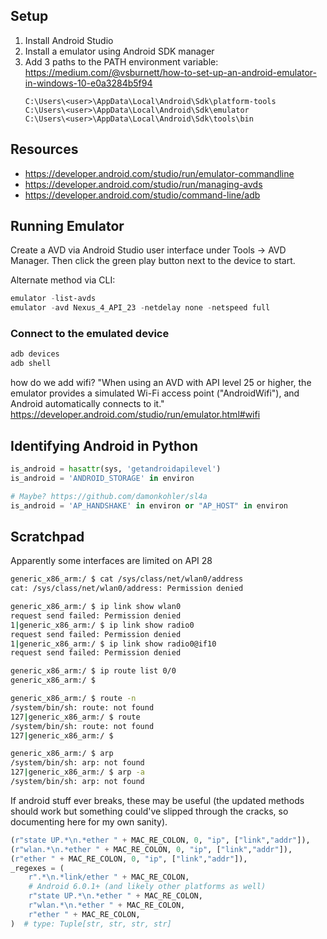 
## Setup
1. Install Android Studio
1. Install a emulator using Android SDK manager
1. Add 3 paths to the PATH environment variable: https://medium.com/@vsburnett/how-to-set-up-an-android-emulator-in-windows-10-e0a3284b5f94
    ```
    C:\Users\<user>\AppData\Local\Android\Sdk\platform-tools
    C:\Users\<user>\AppData\Local\Android\Sdk\emulator
    C:\Users\<user>\AppData\Local\Android\Sdk\tools\bin
    ```

## Resources
- https://developer.android.com/studio/run/emulator-commandline
- https://developer.android.com/studio/run/managing-avds
- https://developer.android.com/studio/command-line/adb


## Running Emulator
Create a AVD via Android Studio user interface under Tools -> AVD Manager. Then click the green play button next to the device to start.

Alternate method via CLI:
```powershell
emulator -list-avds
emulator -avd Nexus_4_API_23 -netdelay none -netspeed full
```

### Connect to the emulated device
```powershell
adb devices
adb shell
```


how do we add wifi?
"When using an AVD with API level 25 or higher, the emulator provides a simulated Wi-Fi access point ("AndroidWifi"), and Android automatically connects to it."
https://developer.android.com/studio/run/emulator.html#wifi


## Identifying Android in Python

```python
is_android = hasattr(sys, 'getandroidapilevel')
is_android = 'ANDROID_STORAGE' in environ

# Maybe? https://github.com/damonkohler/sl4a
is_android = 'AP_HANDSHAKE' in environ or "AP_HOST" in environ
```

## Scratchpad

Apparently some interfaces are limited on API 28

```bash
generic_x86_arm:/ $ cat /sys/class/net/wlan0/address
cat: /sys/class/net/wlan0/address: Permission denied

generic_x86_arm:/ $ ip link show wlan0
request send failed: Permission denied
1|generic_x86_arm:/ $ ip link show radio0
request send failed: Permission denied
1|generic_x86_arm:/ $ ip link show radio0@if10
request send failed: Permission denied

generic_x86_arm:/ $ ip route list 0/0
generic_x86_arm:/ $

generic_x86_arm:/ $ route -n
/system/bin/sh: route: not found
127|generic_x86_arm:/ $ route
/system/bin/sh: route: not found
127|generic_x86_arm:/ $

generic_x86_arm:/ $ arp
/system/bin/sh: arp: not found
127|generic_x86_arm:/ $ arp -a
/system/bin/sh: arp: not found
```

If android stuff ever breaks, these may be useful (the updated methods should work but something could've slipped through the cracks, so documenting here for my own sanity).

```python
(r"state UP.*\n.*ether " + MAC_RE_COLON, 0, "ip", ["link","addr"]),
(r"wlan.*\n.*ether " + MAC_RE_COLON, 0, "ip", ["link","addr"]),
(r"ether " + MAC_RE_COLON, 0, "ip", ["link","addr"]),
_regexes = (
    r".*\n.*link/ether " + MAC_RE_COLON,
    # Android 6.0.1+ (and likely other platforms as well)
    r"state UP.*\n.*ether " + MAC_RE_COLON,
    r"wlan.*\n.*ether " + MAC_RE_COLON,
    r"ether " + MAC_RE_COLON,
)  # type: Tuple[str, str, str, str]
```
